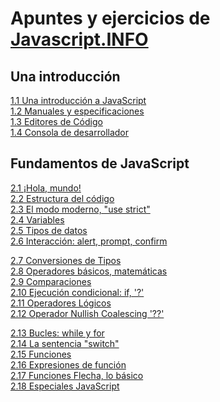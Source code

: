 # Apuntes y ejercicios de [Javascript.INFO](https://es.javascript.info/type-conversions)

## Una introducción

[1.1 Una introducción a JavaScript](1-1_una_introducción_a_javascript/apuntes.md)<br>
[1.2 Manuales y especificaciones](1-2_manuales_y_especificaciones/apuntes.md)<br>
[1.3 Editores de Código](1-3_editores_de_codigo/apuntes.md)<br>
[1.4 Consola de desarrollador](1-4_consola_de_desarrollador/apuntes.md)<br>

## Fundamentos de JavaScript

[2.1 ¡Hola, mundo!](2-1_hola_mundo/apuntes.md)<br>
[2.2 Estructura del código](2-2_estructura_del_codigo/apuntes.md)<br>
[2.3 El modo moderno, "use strict"](2-3_el_modo_moderno_use_strict/apuntes.md)<br>
[2.4 Variables](2-4_variables/apuntes.md)<br>
[2.5 Tipos de datos](2-5_tipos_de_datos/apuntes.md)<br>
[2.6 Interacción: alert, prompt, confirm](2-6_interaccion_alert_prompt_confirm/apuntes.md)<br>

[2.7 Conversiones de Tipos](2-7_conversiones_de_tipos/apuntes.md)<br>
[2.8 Operadores básicos, matemáticas](2-8_operadores_basicos_matematicas/apuntes.md)<br>
[2.9 Comparaciones](2-9_comparaciones/apuntes.md)<br>
[2.10 Ejecución condicional: if, '?'](2-10_ejecucion_condicional/apuntes.md)<br>
[2.11 Operadores Lógicos](2-11_operadores_logicos/apuntes.md)<br>
[2.12 Operador Nullish Coalescing '??'](2-12_operador_nullish_coalescing/apuntes.md)<br>

[2.13 Bucles: while y for](2-13_bucles_while_y_for/apuntes.md)<br>
[2.14 La sentencia "switch"](2-14_la_sentencia_switch/apuntes.md)<br>
[2.15 Funciones](2-15_funciones/apuntes.md)<br>
[2.16 Expresiones de función](2-16_expresiones_de_funcion/apuntes.md)<br>
[2.17 Funciones Flecha, lo básico](2-17_funciones_flecha_basico/apuntes.md)<br>
[2.18 Especiales JavaScript](2-18_especiales_javascript/apuntes.md)<br>
